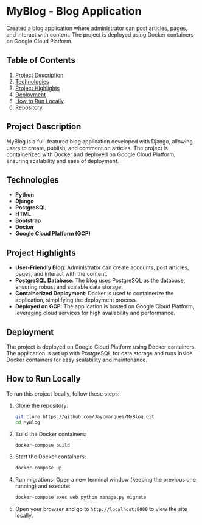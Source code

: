 
# MyBlog - Blog Application

Created a blog application where administrator can post articles, pages, and interact with content. The project is deployed using Docker containers on Google Cloud Platform.

## Table of Contents
1. [Project Description](#project-description)
2. [Technologies](#technologies)
3. [Project Highlights](#project-highlights)
4. [Deployment](#deployment)
5. [How to Run Locally](#how-to-run-locally)
6. [Repository](#repository)

## Project Description
MyBlog is a full-featured blog application developed with Django, allowing users to create, publish, and comment on articles. The project is containerized with Docker and deployed on Google Cloud Platform, ensuring scalability and ease of deployment.

## Technologies
- **Python**
- **Django**
- **PostgreSQL**
- **HTML**
- **Bootstrap**
- **Docker**
- **Google Cloud Platform (GCP)**

## Project Highlights
- **User-Friendly Blog**: Administrator can create accounts, post articles, pages, and interact with the content.
- **PostgreSQL Database**: The blog uses PostgreSQL as the database, ensuring robust and scalable data storage.
- **Containerized Deployment**: Docker is used to containerize the application, simplifying the deployment process.
- **Deployed on GCP**: The application is hosted on Google Cloud Platform, leveraging cloud services for high availability and performance.

## Deployment
The project is deployed on Google Cloud Platform using Docker containers. The application is set up with PostgreSQL for data storage and runs inside Docker containers for easy scalability and maintenance.

## How to Run Locally
To run this project locally, follow these steps:

1. Clone the repository:
   ```bash
   git clone https://github.com/Jaycmarques/MyBlog.git
   cd MyBlog
   ```

2. Build the Docker containers:
   ```bash
   docker-compose build
   ```

3. Start the Docker containers:
   ```bash
   docker-compose up
   ```

4. Run migrations: Open a new terminal window (keeping the previous one running) and execute:
   ```bash
   docker-compose exec web python manage.py migrate
   ```

5. Open your browser and go to `http://localhost:8000` to view the site locally.

